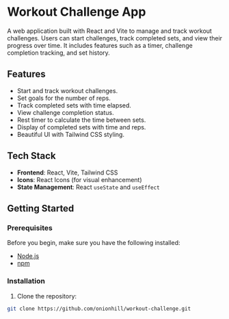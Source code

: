 # Workout Challenge App

A web application built with React and Vite to manage and track workout challenges. Users can start challenges, track completed sets, and view their progress over time. It includes features such as a timer, challenge completion tracking, and set history.

## Features

- Start and track workout challenges.
- Set goals for the number of reps.
- Track completed sets with time elapsed.
- View challenge completion status.
- Rest timer to calculate the time between sets.
- Display of completed sets with time and reps.
- Beautiful UI with Tailwind CSS styling.

## Tech Stack

- **Frontend**: React, Vite, Tailwind CSS
- **Icons**: React Icons (for visual enhancement)
- **State Management**: React `useState` and `useEffect`

## Getting Started

### Prerequisites

Before you begin, make sure you have the following installed:

- [Node.js](https://nodejs.org/)
- [npm](https://www.npmjs.com/)

### Installation

1. Clone the repository:

```bash
git clone https://github.com/onionhill/workout-challenge.git
